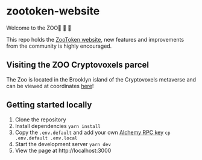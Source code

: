 # zootoken-website

Welcome to the ZOO🦒 🐒 🐅

This repo holds the [ZooToken website](http://zootoken.club), new features and improvements from the community is highly encouraged.

## Visiting the ZOO Cryptovoxels parcel

The Zoo is located in the Brooklyn island of the Cryptovoxels metaverse and can be viewed at coordinates [here](https://www.cryptovoxels.com/play?coords=N@784E,54N)!

## Getting started locally

1. Clone the repository
1. Install dependencies `yarn install`
1. Copy the `.env.default` and add your own [Alchemy RPC key](https://alchemyapi.io) `cp .env.default .env.local`
1. Start the development server `yarn dev`
1. View the page at http://localhost:3000
